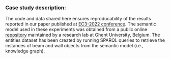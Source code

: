 ### Case study description:
The code and data shared here ensures reproducability of the results reported in our paper published at [EC3-2022 conference](https://ec-3.org/publications/conference/paper/?id=EC32022_208).
The semantic model used in these experiments was obtained from a public online [repository](http://smartlab1.elis.ugent.be:8889/IFC-repo/) maintained by a research lab at Ghent University, Belgium.
The entities dataset has been created by running SPARQL queries to retrieve the instances of beam and wall objects from the semantic model (i.e., knowledge graph). 
